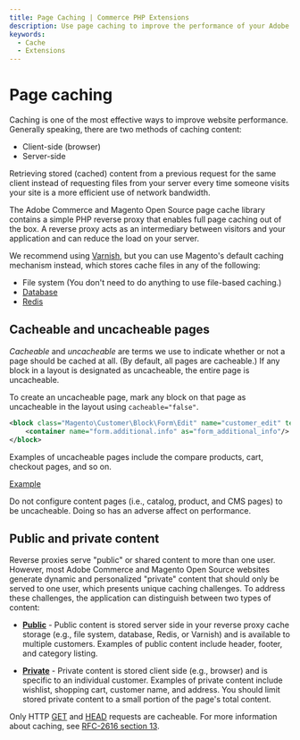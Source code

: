 ```yaml
---
title: Page Caching | Commerce PHP Extensions
description: Use page caching to improve the performance of your Adobe Commerce or Magento Open Source storefront.
keywords:
  - Cache
  - Extensions
---
```


# Page caching

Caching is one of the most effective ways to improve website performance. Generally speaking, there are two methods of caching content:

-  Client-side (browser)
-  Server-side

Retrieving stored (cached) content from a previous request for the same client instead of requesting files from your server every time someone visits your site is a more efficient use of network bandwidth.

The Adobe Commerce and Magento Open Source page cache library contains a simple PHP reverse proxy that enables full page caching out of the box. A reverse proxy acts as an intermediary between visitors and your application and can reduce the load on your server.

We recommend using [Varnish](https://experienceleague.adobe.com/docs/commerce-operations/configuration-guide/cache/varnish/config-varnish.html), but you can use Magento's default caching mechanism instead, which stores cache files in any of the following:

-  File system (You don't need to do anything to use file-based caching.)
-  [Database](../partial/database-caching.md)
-  [Redis](https://experienceleague.adobe.com/docs/commerce-operations/configuration-guide/cache/redis/redis-pg-cache.html)

## Cacheable and uncacheable pages

*Cacheable* and *uncacheable* are terms we use to indicate whether or not a page should be cached at all. (By default, all pages are cacheable.) If any block in a layout is designated as uncacheable, the entire page is uncacheable.

To create an uncacheable page, mark any block on that page as uncacheable in the layout using `cacheable="false"`.

```xml
<block class="Magento\Customer\Block\Form\Edit" name="customer_edit" template="Magento_Customer::form/edit.phtml" cacheable="false">
    <container name="form.additional.info" as="form_additional_info"/>
</block>
```

Examples of uncacheable pages include the compare products, cart, checkout pages, and so on.

[Example](https://github.com/magento/magento2/blob/2.4/app/code/Magento/Paypal/view/frontend/layout/paypal_payflow_returnurl.xml)

<InlineAlert variant="warning" slots="text"/>

Do not configure content pages (i.e., catalog, product, and CMS pages) to be uncacheable. Doing so has an adverse affect on performance.

## Public and private content

Reverse proxies serve "public" or shared content to more than one user. However, most Adobe Commerce and Magento Open Source websites generate dynamic and personalized "private" content that should only be served to one user, which presents unique caching challenges. To address these challenges, the application can distinguish between two types of content:

-  **[Public](public-content.md)** - Public content is stored server side in your reverse proxy cache storage (e.g., file system, database, Redis, or Varnish) and is available to multiple customers. Examples of public content include header, footer, and category listing.

-  **[Private](private-content.md)** - Private content is stored client side (e.g., browser) and is specific to an individual customer. Examples of private content include wishlist, shopping cart, customer name, and address. You should limit stored private content to a small portion of the page's total content.

<InlineAlert variant="info" slots="text"/>

Only HTTP [GET](https://www.w3.org/Protocols/rfc2616/rfc2616-sec9.html#sec9.3) and [HEAD](https://www.w3.org/Protocols/rfc2616/rfc2616-sec9.html#sec9.4) requests are cacheable. For more information about caching, see [RFC-2616 section 13](https://www.w3.org/Protocols/rfc2616/rfc2616-sec13.html).
